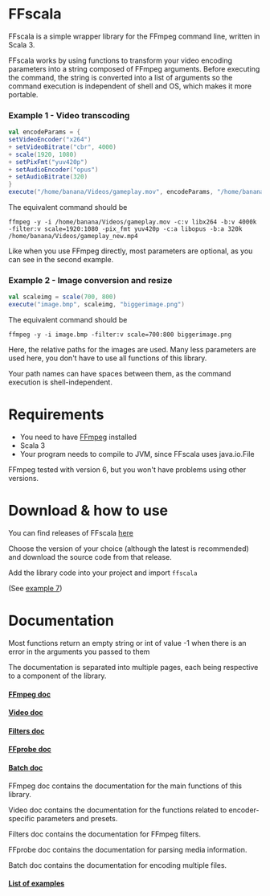 # FFscala

FFscala is a simple wrapper library for the FFmpeg command line, written in Scala 3.

FFscala works by using functions to transform your video encoding parameters into a string composed of FFmpeg arguments. Before executing the command, the string is converted into a list of arguments so the command execution is independent of shell and OS, which makes it more portable.

### Example 1 - Video transcoding
```scala
val encodeParams = {
setVideoEncoder("x264")
+ setVideoBitrate("cbr", 4000)
+ scale(1920, 1080)
+ setPixFmt("yuv420p")
+ setAudioEncoder("opus")
+ setAudioBitrate(320)
}
execute("/home/banana/Videos/gameplay.mov", encodeParams, "/home/banana/Videos/gameplay.mp4")
```

The equivalent command should be
```
ffmpeg -y -i /home/banana/Videos/gameplay.mov -c:v libx264 -b:v 4000k -filter:v scale=1920:1080 -pix_fmt yuv420p -c:a libopus -b:a 320k /home/banana/Videos/gameplay_new.mp4
```
Like when you use FFmpeg directly, most parameters are optional, as you can see in the second example.

### Example 2 - Image conversion and resize
```scala
val scaleimg = scale(700, 800)
execute("image.bmp", scaleimg, "biggerimage.png")
```
The equivalent command should be
```
ffmpeg -y -i image.bmp -filter:v scale=700:800 biggerimage.png
```
Here, the relative paths for the images are used. Many less parameters are used here, you don't have to use all functions of this library.

Your path names can have spaces between them, as the command execution is shell-independent.

# Requirements

* You need to have [FFmpeg](https://ffmpeg.org/) installed
* Scala 3
* Your program needs to compile to JVM, since FFscala uses java.io.File

FFmpeg tested with version 6, but you won't have problems using other versions.

# Download & how to use

You can find releases of FFscala [here](https://github.com/spacebanana420/ffscala/releases)

Choose the version of your choice (although the latest is recommended) and download the source code from that release.

Add the library code into your project and import ```ffscala```

(See [example 7](https://github.com/spacebanana420/ffscala/blob/main/docs/examples.md))


# Documentation

Most functions return an empty string or int of value -1 when there is an error in the arguments you passed to them

The documentation is separated into multiple pages, each being respective to a component of the library.

#### [FFmpeg doc](https://github.com/spacebanana420/ffscala/blob/main/docs/ffmpeg.md)
#### [Video doc](https://github.com/spacebanana420/ffscala/blob/main/docs/video.md)
#### [Filters doc](https://github.com/spacebanana420/ffscala/blob/main/docs/filters.md)
#### [FFprobe doc](https://github.com/spacebanana420/ffscala/blob/main/docs/ffprobe.md)
#### [Batch doc](https://github.com/spacebanana420/ffscala/blob/main/docs/batch.md)

FFmpeg doc contains the documentation for the main functions of this library.

Video doc contains the documentation for the functions related to encoder-specific parameters and presets.

Filters doc contains the documentation for FFmpeg filters.

FFprobe doc contains the documentation for parsing media information.

Batch doc contains the documentation for encoding multiple files.

#### [List of examples](https://github.com/spacebanana420/ffscala/blob/main/docs/examples.md)

